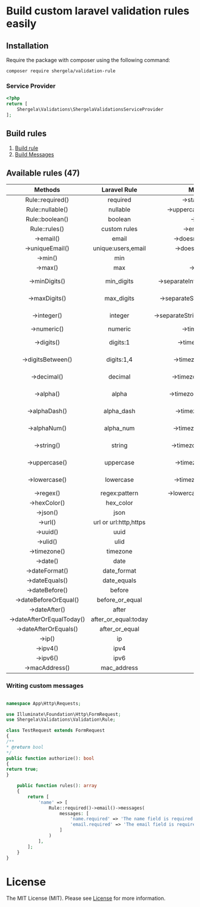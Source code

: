 # Build custom laravel validation rules easily

## Installation
Require the package with composer using the following command:

```
composer require shergela/validation-rule
```

### Service Provider
```php
<?php
return [
    Shergela\Validations\ShergelaValidationsServiceProvider
];
```

## Build rules

<div>
  	<ol>
        <li><a href="#create-rule">Build rule</a></li>
        <li><a href="#writing-messages">Build Messages</a></li>
  	</ol>
</div>

<div id="create-rule">

## Available rules (47)

|        **Methods**        |   **Laravel Rule**    |           **Methods**           |             **Rule**              |
|:-------------------------:|:---------------------:|:-------------------------------:|:---------------------------------:|
|     Rule::required()      |       required        |         ->startsWith()          |      starts_with:foo,bar...       |
|     Rule::nullable()      |       nullable        |    ->uppercaseFirstLetter()     |    new UppercaseFirstLetter()     |
|      Rule::boolean()      |        boolean        |            ->size()             |               size                |
|       Rule::rules()       |     custom rules      |          ->endsWith()           |         ends_with:foo,bar         |
|         ->email()         |         email         |       ->doesntStartWith()       |     doesnt_start_with:foo,bar     |
|      ->uniqueEmail()      |  unique:users,email   |        ->doesntEndWith()        |      doesnt_end_with:foo,bar      |
|          ->min()          |          min          |             ->in()              |           in:foo,bar...           |
|          ->max()          |          max          |            ->notIn()            |       not_in:foo,bar,baz...       |
|       ->minDigits()       |      min_digits       |   ->separateIntegersByComma()   |   new SeparateIntegersByComma()   |
|       ->maxDigits()       |      max_digits       |   ->separateStringsByComma()    |   new SeparateStringsByComma()    |
|        ->integer()        |        integer        | ->separateStringsByUnderscore() | new SeparateStringsByUnderscore() |
|        ->numeric()        |        numeric        |          ->timezones()          |     new TimezoneValidation()      |
|        ->digits()         |       digits:1        |        ->timezoneAsia()         |  new TimezoneRegionValidation()   |
|     ->digitsBetween()     |      digits:1,4       |       ->timezoneEurope()        |  new TimezoneRegionValidation()   |
|        ->decimal()        |        decimal        |       ->timezoneAmerica()       |  new TimezoneRegionValidation()   |
|         ->alpha()         |         alpha         |     ->timezoneAntarctica()      |  new TimezoneRegionValidation()   |
|       ->alphaDash()       |      alpha_dash       |       ->timezoneArctic()        |  new TimezoneRegionValidation()   |
|       ->alphaNum()        |       alpha_num       |      ->timezoneAtlantic()       |  new TimezoneRegionValidation()   |
|        ->string()         |        string         |      ->timezoneAustralia()      |  new TimezoneRegionValidation()   |
|       ->uppercase()       |       uppercase       |       ->timezoneIndian()        |  new TimezoneRegionValidation()   |
|       ->lowercase()       |       lowercase       |       ->timezonePacific()       |  new TimezoneRegionValidation()   |
|         ->regex()         |     regex:pattern     |    ->lowercaseFirstLetter()     |    new LowercaseFirstLetter()     |
|       ->hexColor()        |       hex_color       |                                 |                                   |
|         ->json()          |         json          |                                 |                                   |
|          ->url()          | url or url:http,https |                                 |                                   |
|         ->uuid()          |         uuid          |                                 |                                   |
|         ->ulid()          |         ulid          |                                 |                                   |
|       ->timezone()        |       timezone        |                                 |                                   |
|         ->date()          |         date          |                                 |                                   |
|      ->dateFormat()       |      date_format      |                                 |                                   |
|      ->dateEquals()       |      date_equals      |                                 |                                   |
|      ->dateBefore()       |        before         |                                 |                                   |
|   ->dateBeforeOrEqual()   |    before_or_equal    |                                 |                                   |
|       ->dateAfter()       |         after         |                                 |                                   |
| ->dateAfterOrEqualToday() | after_or_equal:today  |                                 |                                   |
|   ->dateAfterOrEquals()   |    after_or_equal     |                                 |                                   |
|          ->ip()           |          ip           |                                 |                                   |
|         ->ipv4()          |         ipv4          |                                 |                                   |
|         ->ipv6()          |         ipv6          |                                 |                                   |
|      ->macAddress()       |      mac_address      |                                 |                                   |

</div>


<div id="writing-messages">

### Writing custom messages

```php

namespace App\Http\Requests;

use Illuminate\Foundation\Http\FormRequest;
use Shergela\Validations\Validation\Rule;

class TestRequest extends FormRequest
{
/**
* @return bool
*/
public function authorize(): bool
{
return true;
}

    public function rules(): array
    {
        return [
            'name' => [
                Rule::required()->email()->messages(
                    messages: [
                        'name.required' => 'The name field is required.',
                        'email.required' => 'The email field is required.',
                    ]
                )
            ],
        ];
    }
}
```

</div>


# License

The MIT License (MIT). Please see [License](LICENSE) for more information.
